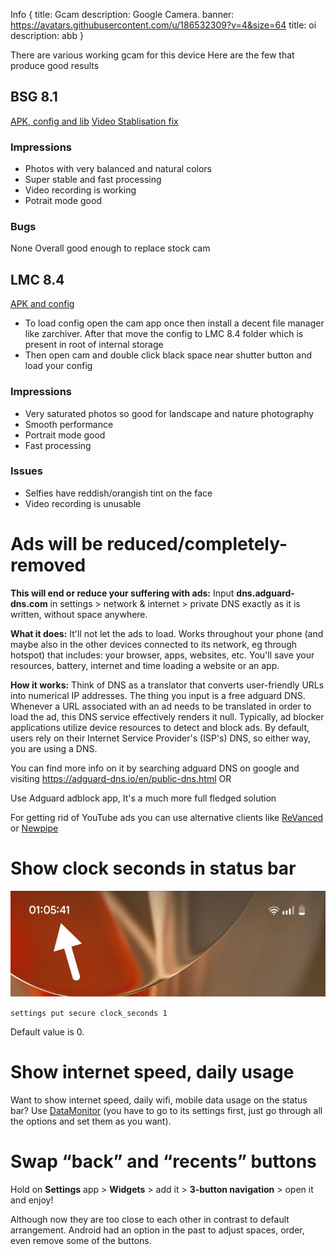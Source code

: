 Info {
title: Gcam
description: Google Camera.
banner: https://avatars.githubusercontent.com/u/186532309?v=4&size=64
title: oi
description: abb
}

There are various working gcam for this device
Here are the few that produce good results

## BSG 8.1
[APK, config and lib](https://t.me/fogos_gcam/849)
[Video Stablisation fix](https://t.me/fogos_gcam/977)

### Impressions
- Photos with very balanced and natural colors
- Super stable and fast processing
- Video recording is working
- Potrait mode good

### Bugs
None
Overall good enough to replace stock cam

## LMC 8.4
[APK and config](https://t.me/fogos_gcam/938)

- To load config open the cam app once then install a decent file manager like zarchiver. After that move the config to LMC 8.4 folder which is present in root of internal storage
- Then open cam and double click black space near shutter button and load your config

### Impressions
- Very saturated photos so good for landscape and nature photography
- Smooth performance
- Portrait mode good
- Fast processing

### Issues
- Selfies have reddish/orangish tint on the face
- Video recording is unusable

# Ads will be reduced/completely-removed
**This will end or reduce your suffering with ads:**
Input **dns.adguard-dns.com** in
settings > network & internet > private DNS
exactly as it is written, without space anywhere.

**What it does:**
It'll not let the ads to load. Works throughout your phone (and maybe also in the other devices connected to its network, eg through hotspot) that includes: your browser, apps, websites, etc. You'll save your resources, battery, internet and time loading a website or an app.

**How it works:**
Think of DNS as a translator that converts user-friendly URLs into numerical IP addresses. The thing you input is a free adguard DNS. Whenever a URL associated with an ad needs to be translated in order to load the ad, this DNS service effectively renders it null. Typically, ad blocker applications utilize device resources to detect and block ads. By default, users rely on their Internet Service Provider's (ISP's) DNS, so either way, you are using a DNS.

You can find more info on it by searching adguard DNS on google and visiting https://adguard-dns.io/en/public-dns.html
OR

Use Adguard adblock app, It's a much more full fledged solution

For getting rid of YouTube ads you can use alternative clients like [ReVanced](https://t.me/youtuberevancedbuilds) or [Newpipe](https://newpipe.net/)

# Show clock seconds in status bar
![Clock preview with seconds](https://raw.githubusercontent.com/motog34/guide/refs/heads/main/files/IMG_20241109_010733_354.jpg)

```settings put secure clock_seconds 1```

Default value is 0.

# Show internet speed, daily usage
Want to show internet speed, daily wifi, mobile data usage on the status bar?
Use [DataMonitor](https://github.com/itsdrnoob/DataMonitor/releases) (you have to go to its settings first, just go through all the options and set them as you want).

# Swap “back” and “recents” buttons
Hold on **Settings** app > **Widgets** > add it > **3-button navigation** > open it and enjoy!

Although now they are too close to each other in contrast to default arrangement.
Android had an option in the past to adjust spaces, order, even remove some of the buttons.
